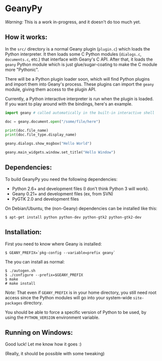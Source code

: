 GeanyPy
=======

*Warning:* This is a work in-progress, and it doesn't do too much yet.

How it works:
-------------

In the `src/` directory is a normal Geany plugin (`plugin.c`) which loads the
Python interpreter.  It then loads some C Python modules (`dialogs.c`,
`documents.c`, etc.) that interface with Geany's C API.  After that, it loads
the `geany` Python module which is just glue/sugar-coating to make the C
module more "Pythonic".

There will be a Python plugin loader soon, which will find Python plugins and
import them into Geany's process.  These plugins can import the `geany` module,
giving them access to the plugin API.

Currently, a Python interactive interpreter is run when the plugin is loaded.
If you want to play around with the bindings, here's an example.


```python
import geany # called automatically in the built-in interactive shell

doc = geany.document.open("/some/file/here")

print(doc.file_name)
print(doc.file_type.display_name)

geany.dialogs.show_msgbox("Hello World")

geany.main_widgets.window.set_title("Hello Window")

```

Dependencies:
-------------

To build GeanyPy you need the following dependencies:

* Python 2.6+ and development files (I don't think Python 3 will work).
* Geany 0.21+ and development files (ex, from SVN)
* PyGTK 2.0 and development files

On Debian/Ubuntu, the (non-Geany) dependencies can be installed like this:

    $ apt-get install python python-dev python-gtk2 python-gtk2-dev

Installation:
-------------

First you need to know where Geany is installed:

    $ GEANY_PREFIX=`pkg-config --variable=prefix geany`

The you can install as normal:

    $ ./autogen.sh
    $ ./configure --prefix=$GEANY_PREFIX
    $ make
    # make install

*Note:* That even if `GEANY_PREFIX` is in your home directory, you still need
root access since the Python modules will go into your system-wide
`site-packages` directory.

You should be able to force a specific version of Python to be used, by using
the `PYTHON_VERSION` environment variable.

Running on Windows:
-------------------

Good luck!  Let me know how it goes :)

(Really, it should be possible with some tweaking)
